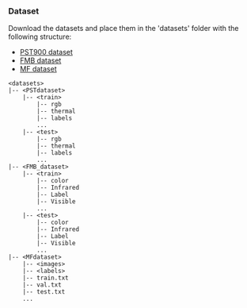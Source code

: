 ### Dataset
Download the datasets and place them in the 'datasets' folder with the following structure:
- [PST900 dataset](https://github.com/ShreyasSkandanS/pst900_thermal_rgb)
- [FMB dataset](https://github.com/JinyuanLiu-CV/SegMiF)
- [MF dataset](https://www.mi.t.u-tokyo.ac.jp/static/projects/mil_multispectral/)

```shell
<datasets>
|-- <PSTdataset>
    |-- <train>
        |-- rgb
        |-- thermal
        |-- labels
        ...
    |-- <test>
        |-- rgb
        |-- thermal
        |-- labels
        ...
|-- <FMB_dataset>
    |-- <train>
        |-- color
        |-- Infrared
        |-- Label
        |-- Visible
        ...
    |-- <test>
        |-- color
        |-- Infrared
        |-- Label
        |-- Visible
        ...
|-- <MFdataset>
    |-- <images>
    |-- <labels>
    |-- train.txt
    |-- val.txt
    |-- test.txt
    ...
```
